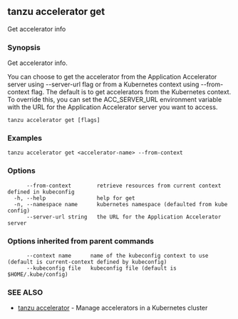 ## tanzu accelerator get

Get accelerator info

### Synopsis

Get accelerator info.

You can choose to get the accelerator from the Application Accelerator server using --server-url flag
or from a Kubernetes context using --from-context flag. The default is to get accelerators from the
Kubernetes context. To override this, you can set the ACC_SERVER_URL environment variable with the URL for
the Application Accelerator server you want to access.


```
tanzu accelerator get [flags]
```

### Examples

```
tanzu accelerator get <accelerator-name> --from-context
```

### Options

```
      --from-context        retrieve resources from current context defined in kubeconfig
  -h, --help                help for get
  -n, --namespace name      kubernetes namespace (defaulted from kube config)
      --server-url string   the URL for the Application Accelerator server
```

### Options inherited from parent commands

```
      --context name      name of the kubeconfig context to use (default is current-context defined by kubeconfig)
      --kubeconfig file   kubeconfig file (default is $HOME/.kube/config)
```

### SEE ALSO

* [tanzu accelerator](tanzu_accelerator.md)	 - Manage accelerators in a Kubernetes cluster

